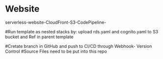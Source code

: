# Website
serverless-website-CloudFront-S3-CodePipeline-


#Run template as nested stacks by:
upload rds.yaml and cognito.yaml to S3 bucket and Ref in parent template

#Cretate branch in GitHub and push to CI/CD through Webhook- Version Control
#Source Files need to be put into this repo

